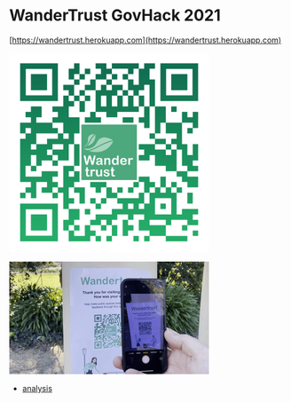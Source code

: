 # WanderTrust GovHack 2021

[https://wandertrust.herokuapp.com](https://wandertrust.herokuapp.com)

<img
  src="public/images/wandertrust_herokuapp_com_qr.png" width="360"
  alt="wandertrust QR"/>

![wandertrust quick demo](public//images/wander_trust_demo.gif)

- [analysis](./analysis)

